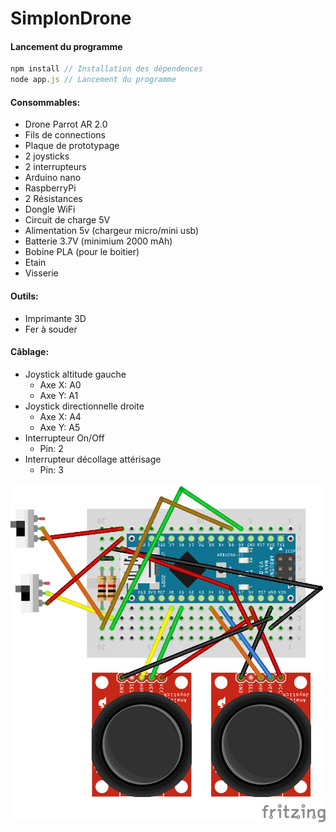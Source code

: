 SimplonDrone
========

#### Lancement du programme
```js
npm install // Installation des dépendences
node app.js // Lancement du programme
```

#### Consommables:
* Drone Parrot AR 2.0
* Fils de connections
* Plaque de prototypage
* 2 joysticks
* 2 interrupteurs
* Arduino nano
* RaspberryPi
* 2 Résistances
* Dongle WiFi
* Circuit de charge 5V
* Alimentation 5v (chargeur micro/mini usb)
* Batterie 3.7V (minimium 2000 mAh)
* Bobine PLA (pour le boitier)
* Etain
* Visserie

#### Outils:
* Imprimante 3D
* Fer à souder

#### Câblage:

* Joystick altitude gauche
  * Axe X: A0
  * Axe Y: A1
* Joystick directionnelle droite
  * Axe X: A4
  * Axe Y: A5
* Interrupteur On/Off
  * Pin: 2
* Interrupteur décollage attérisage
  * Pin: 3

![assembly](doc/assembly.png)
